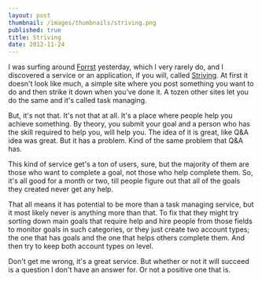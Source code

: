 ```yaml
---
layout: post
thumbnail: /images/thumbnails/striving.png
published: true
title: Striving
date: 2012-11-24
---
```


I was surfing around [Forrst](http://forrst.com) yesterday, which I very rarely do, and I discovered a service or an application, if you will, called [Striving](http://striving.me/). At first it doesn't look like much, a simple site where you post something you want to do and then strike it down when you've done it. A tozen other sites let you do the same and it's called task managing. 

But, it's not that. It's not that at all. It's a place where people help you achieve something. By theory, you submit your goal and a person who has the skill required to help you, will help you. The idea of it is great, like Q&A idea was great. But it has a problem. Kind of the same problem that Q&A has.

This kind of service get's a ton of users, sure, but the majority of them are those who want to complete a goal, not those who help complete them. So, it's all good for a month or two, till people figure out that all of the goals they created never get any help.

That all means it has potential to be more than a task managing service, but it most likely never is anything more than that. To fix that they might try sorting down main goals that require help and hire people from those fields to monitor goals in such categories, or they just create two account types; the one that has goals and the one that helps others complete them. And then try to keep both account types on level.

Don't get me wrong, it's a great service. But whether or not it will succeed is a question I don't have an answer for. Or not a positive one that is.
